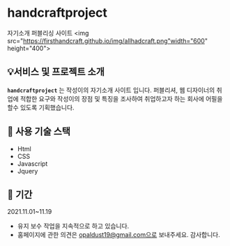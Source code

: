 # handcraftproject

자기소개 퍼블리싱 사이트 
 <img src="https://firsthandcraft.github.io/img/allhadcraft.png"width="600" height="400">

## :bulb:서비스 및 프로젝트 소개

**`handcraftproject`** 는 작성이의 자기소개 사이트 입니다. 퍼블리셔, 웹 디자이너의 취업에 적합한 요구와 작성이의 장점 및 특징을 조사하여 취업하고자 하는 회사에 어필을 할수 있도록 기획했습니다. 

## :wrench: 사용 기술 스택
- Html
- CSS
- Javascript
- Jquery

## :floppy_disk: 기간
2021.11.01~11.19
- 유지 보수 작업을 지속적으로 하고 있습니다. 
- 홈페이지에 관한 의견은 opaldust19@gmail.com으로 보내주세요. 감사합니다.
